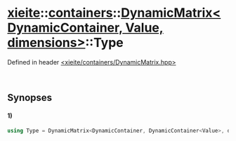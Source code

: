 # [xieite](../../../xieite.md)\:\:[containers](../../../containers.md)\:\:[DynamicMatrix\<DynamicContainer, Value, dimensions\>](../../DynamicMatrix.md)\:\:Type
Defined in header [<xieite/containers/DynamicMatrix.hpp>](../../../../include/xieite/containers/DynamicMatrix.hpp)

&nbsp;

## Synopses
#### 1)
```cpp
using Type = DynamicMatrix<DynamicContainer, DynamicContainer<Value>, dimensions - 1>::Type;
```
